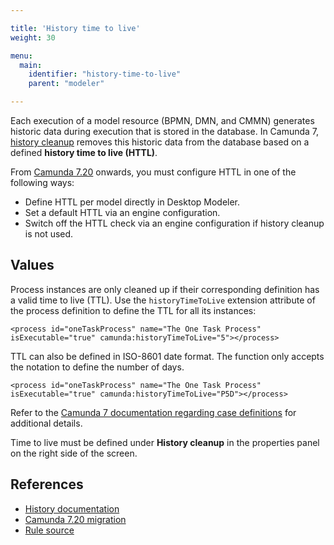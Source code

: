 ```yaml
---

title: 'History time to live'
weight: 30

menu:
  main:
    identifier: "history-time-to-live"
    parent: "modeler"

---
```


Each execution of a model resource (BPMN, DMN, and CMMN) generates historic data during execution that is stored in the database. In Camunda 7, [history cleanup](https://docs.camunda.org/manual/latest/user-guide/process-engine/history/) removes this historic data from the database based on a defined **history time to live (HTTL)**.

From [Camunda 7.20](https://docs.camunda.org/manual/develop/update/minor/719-to-720/#enforce-history-time-to-live) onwards, you must configure HTTL in one of the following ways:

- Define HTTL per model directly in Desktop Modeler.
- Set a default HTTL via an engine configuration.
- Switch off the HTTL check via an engine configuration if history cleanup is not used.

## Values

Process instances are only cleaned up if their corresponding definition has a valid time to live (TTL). Use the `historyTimeToLive` extension attribute of the process definition to define the TTL for all its instances:

`<process id="oneTaskProcess" name="The One Task Process" isExecutable="true" camunda:historyTimeToLive="5"></process>`

TTL can also be defined in ISO-8601 date format. The function only accepts the notation to define the number of days.

`<process id="oneTaskProcess" name="The One Task Process" isExecutable="true" camunda:historyTimeToLive="P5D"></process>`

Refer to the [Camunda 7 documentation regarding case definitions](https://docs.camunda.org/manual/7.22/user-guide/process-engine/history/history-cleanup/#process-decision-case-definitions) for additional details.

Time to live must be defined under **History cleanup** in the properties panel on the right side of the screen.

## References

- [History documentation](https://docs.camunda.org/manual/latest/user-guide/process-engine/history/)
- [Camunda 7.20 migration](https://docs.camunda.org/manual/develop/update/minor/719-to-720/#enforce-history-time-to-live)
- [Rule source](https://github.com/camunda/bpmnlint-plugin-camunda-compat/blob/main/rules/camunda-platform/history-time-to-live.js)